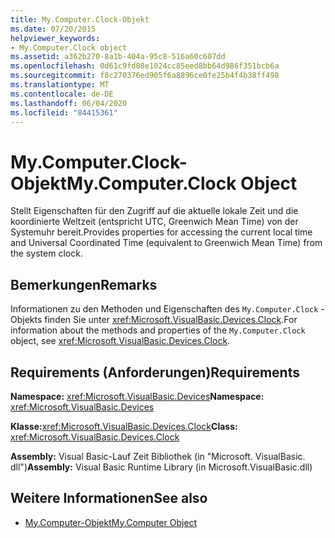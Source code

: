 ```yaml
---
title: My.Computer.Clock-Objekt
ms.date: 07/20/2015
helpviewer_keywords:
- My.Computer.Clock object
ms.assetid: a362b270-8a1b-404a-95c8-516a60c607dd
ms.openlocfilehash: 0d61c9fd08e1024cc85eed8bb64d986f351bcb6a
ms.sourcegitcommit: f8c270376ed905f6a8896ce0fe25b4f4b38ff498
ms.translationtype: MT
ms.contentlocale: de-DE
ms.lasthandoff: 06/04/2020
ms.locfileid: "84415361"
---
```

# <a name="mycomputerclock-object"></a><span data-ttu-id="1c97f-102">My.Computer.Clock-Objekt</span><span class="sxs-lookup"><span data-stu-id="1c97f-102">My.Computer.Clock Object</span></span>
<span data-ttu-id="1c97f-103">Stellt Eigenschaften für den Zugriff auf die aktuelle lokale Zeit und die koordinierte Weltzeit (entspricht UTC, Greenwich Mean Time) von der Systemuhr bereit.</span><span class="sxs-lookup"><span data-stu-id="1c97f-103">Provides properties for accessing the current local time and Universal Coordinated Time (equivalent to Greenwich Mean Time) from the system clock.</span></span>  
  
## <a name="remarks"></a><span data-ttu-id="1c97f-104">Bemerkungen</span><span class="sxs-lookup"><span data-stu-id="1c97f-104">Remarks</span></span>  
 <span data-ttu-id="1c97f-105">Informationen zu den Methoden und Eigenschaften des `My.Computer.Clock` -Objekts finden Sie unter <xref:Microsoft.VisualBasic.Devices.Clock>.</span><span class="sxs-lookup"><span data-stu-id="1c97f-105">For information about the methods and properties of the `My.Computer.Clock` object, see <xref:Microsoft.VisualBasic.Devices.Clock>.</span></span>  
  
## <a name="requirements"></a><span data-ttu-id="1c97f-106">Requirements (Anforderungen)</span><span class="sxs-lookup"><span data-stu-id="1c97f-106">Requirements</span></span>  
 <span data-ttu-id="1c97f-107">**Namespace:** <xref:Microsoft.VisualBasic.Devices></span><span class="sxs-lookup"><span data-stu-id="1c97f-107">**Namespace:** <xref:Microsoft.VisualBasic.Devices></span></span>  
  
 <span data-ttu-id="1c97f-108">**Klasse:**<xref:Microsoft.VisualBasic.Devices.Clock></span><span class="sxs-lookup"><span data-stu-id="1c97f-108">**Class:** <xref:Microsoft.VisualBasic.Devices.Clock></span></span>  
  
 <span data-ttu-id="1c97f-109">**Assembly:** Visual Basic-Lauf Zeit Bibliothek (in "Microsoft. VisualBasic. dll")</span><span class="sxs-lookup"><span data-stu-id="1c97f-109">**Assembly:** Visual Basic Runtime Library (in Microsoft.VisualBasic.dll)</span></span>  
  
## <a name="see-also"></a><span data-ttu-id="1c97f-110">Weitere Informationen</span><span class="sxs-lookup"><span data-stu-id="1c97f-110">See also</span></span>

- [<span data-ttu-id="1c97f-111">My.Computer-Objekt</span><span class="sxs-lookup"><span data-stu-id="1c97f-111">My.Computer Object</span></span>](my-computer-object.md)
